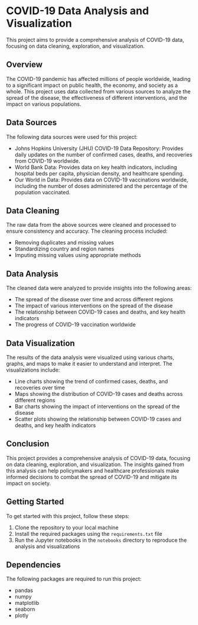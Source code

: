 # COVID-19 Data Analysis and Visualization

This project aims to provide a comprehensive analysis of COVID-19 data, focusing on data cleaning, exploration, and visualization.

## Overview

The COVID-19 pandemic has affected millions of people worldwide, leading to a significant impact on public health, the economy, and society as a whole. This project uses data collected from various sources to analyze the spread of the disease, the effectiveness of different interventions, and the impact on various populations.

## Data Sources

The following data sources were used for this project:

- Johns Hopkins University (JHU) COVID-19 Data Repository: Provides daily updates on the number of confirmed cases, deaths, and recoveries from COVID-19 worldwide.
- World Bank Data: Provides data on key health indicators, including hospital beds per capita, physician density, and healthcare spending.
- Our World in Data: Provides data on COVID-19 vaccinations worldwide, including the number of doses administered and the percentage of the population vaccinated.

## Data Cleaning

The raw data from the above sources were cleaned and processed to ensure consistency and accuracy. The cleaning process included:

- Removing duplicates and missing values
- Standardizing country and region names
- Imputing missing values using appropriate methods

## Data Analysis

The cleaned data were analyzed to provide insights into the following areas:

- The spread of the disease over time and across different regions
- The impact of various interventions on the spread of the disease
- The relationship between COVID-19 cases and deaths, and key health indicators
- The progress of COVID-19 vaccination worldwide

## Data Visualization

The results of the data analysis were visualized using various charts, graphs, and maps to make it easier to understand and interpret. The visualizations include:

- Line charts showing the trend of confirmed cases, deaths, and recoveries over time
- Maps showing the distribution of COVID-19 cases and deaths across different regions
- Bar charts showing the impact of interventions on the spread of the disease
- Scatter plots showing the relationship between COVID-19 cases and deaths, and key health indicators

## Conclusion

This project provides a comprehensive analysis of COVID-19 data, focusing on data cleaning, exploration, and visualization. The insights gained from this analysis can help policymakers and healthcare professionals make informed decisions to combat the spread of COVID-19 and mitigate its impact on society.

## Getting Started

To get started with this project, follow these steps:

1. Clone the repository to your local machine
2. Install the required packages using the `requirements.txt` file
3. Run the Jupyter notebooks in the `notebooks` directory to reproduce the analysis and visualizations

## Dependencies

The following packages are required to run this project:

- pandas
- numpy
- matplotlib
- seaborn
- plotly
